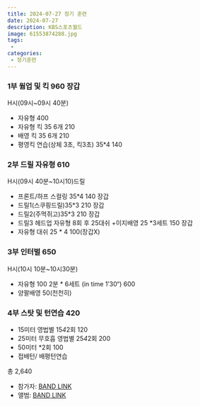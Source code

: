 ```yaml
---
title: 2024-07-27 정기 훈련
date: 2024-07-27
description: KBS스포츠월드
image: 61553874288.jpg
tags:
 - 
categories:
 - 정기훈련
---
```


### 1부 웜업 및 킥 960 장갑

H시(09시~09시 40분) 
- 자유형 400
- 자유형 킥 35 6개 210
- 배영 킥 35 6개 210
- 평영킥 연습(상체 3초, 킥3초) 35*4 140
 
### 2부 드릴 자유형 610
H시(09시 40분~10시10)드릴 
 - 프론트/하프 스컬링 35*4 140 장갑
 - 드릴1(스쿠핑드릴)35*3 210 장갑
 - 드릴2(주먹쥐고)35*3 210 장갑
 - 드릴3 헤드업 자유형 8회 후 25대쉬 +이지배영 25 *3세트 150 장갑
 - 자유형 대쉬 25 * 4 100(장갑X) 

### 3부 인터벌 650
 H시(10시 10분~10시30분)
 - 자유형 100 2분 * 6세트 (in time 1’30“) 600
 - 양팔배영 50(천천히)

### 4부 스탓 및 턴연습 420
 - 15미터 영법별 15*4*2회 120
 - 25미터 무호흡 영법별 25*4*2회 200
 - 50미터 *2회 100
 - 접배턴/ 배평턴연습

총 2,640

- 참가자: [BAND LINK](https://band.us/band/93484357/schedule/4%2F93484357%2F411435539%2F19700101)
- 앨범: [BAND LINK](https://band.us/band/93484357/album/80991310)